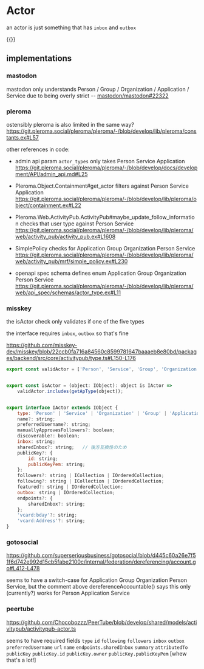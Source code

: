# Actor

an actor is just something that has `inbox` and `outbox`

{{<toc>}}

## implementations

### mastodon

mastodon only understands Person / Group / Organization / Application / Service due to being overly strict -- [mastodon/mastodon#22322](https://github.com/mastodon/mastodon/issues/22322)

### pleroma

ostensibly pleroma is also limited in the same way? https://git.pleroma.social/pleroma/pleroma/-/blob/develop/lib/pleroma/constants.ex#L57

other references in code:

- admin api param `actor_types` only takes Person Service Application https://git.pleroma.social/pleroma/pleroma/-/blob/develop/docs/development/API/admin_api.md#L25

- Pleroma.Object.Containment#get_actor filters against Person Service Application https://git.pleroma.social/pleroma/pleroma/-/blob/develop/lib/pleroma/object/containment.ex#L22

- Pleroma.Web.ActivityPub.ActivityPub#maybe_update_follow_information checks that user type against Person Service https://git.pleroma.social/pleroma/pleroma/-/blob/develop/lib/pleroma/web/activity_pub/activity_pub.ex#L1608

- SimplePolicy checks for Application Group Organization Person Service https://git.pleroma.social/pleroma/pleroma/-/blob/develop/lib/pleroma/web/activity_pub/mrf/simple_policy.ex#L230

- openapi spec schema defines enum Application Group Organization Person Service https://git.pleroma.social/pleroma/pleroma/-/blob/develop/lib/pleroma/web/api_spec/schemas/actor_type.ex#L11

### misskey

the isActor check only validates if one of the five types

the interface requires `inbox`, `outbox` so that's fine

https://github.com/misskey-dev/misskey/blob/22ccb0fa716a84560c8599781647baaaeb8e80bd/packages/backend/src/core/activitypub/type.ts#L150-L176

```js
export const validActor = ['Person', 'Service', 'Group', 'Organization', 'Application'];


export const isActor = (object: IObject): object is IActor =>
	validActor.includes(getApType(object));


export interface IActor extends IObject {
	type: 'Person' | 'Service' | 'Organization' | 'Group' | 'Application';
	name?: string;
	preferredUsername?: string;
	manuallyApprovesFollowers?: boolean;
	discoverable?: boolean;
	inbox: string;
	sharedInbox?: string;	// 後方互換性のため
	publicKey?: {
		id: string;
		publicKeyPem: string;
	};
	followers?: string | ICollection | IOrderedCollection;
	following?: string | ICollection | IOrderedCollection;
	featured?: string | IOrderedCollection;
	outbox: string | IOrderedCollection;
	endpoints?: {
		sharedInbox?: string;
	};
	'vcard:bday'?: string;
	'vcard:Address'?: string;
}
```

### gotosocial

https://github.com/superseriousbusiness/gotosocial/blob/d445c60a26e7f51f6d742e992d15cb5fabe2100c/internal/federation/dereferencing/account.go#L412-L478

seems to have a switch-case for Application Group Organization Person Service, but the comment above dereferenceAccountable() says this only (currently?) works for Person Application Service

### peertube

https://github.com/Chocobozzz/PeerTube/blob/develop/shared/models/activitypub/activitypub-actor.ts

seems to have required fields `type` `id` `following` `followers` `inbox` `outbox` `preferredUsername` `url` `name` `endpoints.sharedInbox` `summary` `attributedTo` `publicKey` `publicKey.id` `publicKey.owner` `publicKey.publicKeyPem` [whew that's a lot!]